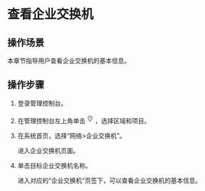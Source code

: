 # 查看企业交换机<a name="esw_ug_0003"></a>

## 操作场景<a name="section117705283716"></a>

本章节指导用户查看企业交换机的基本信息。

## 操作步骤<a name="section187701608384"></a>

1.  登录管理控制台。

1.  在管理控制台左上角单击![](figures/icon-region.png)，选择区域和项目。
2.  在系统首页，选择“网络\>企业交换机”。

    进入企业交换机页面。

3.  单击目标企业交换机名称。

    进入对应的“企业交换机“页签下，可以查看企业交换机的基本信息。


